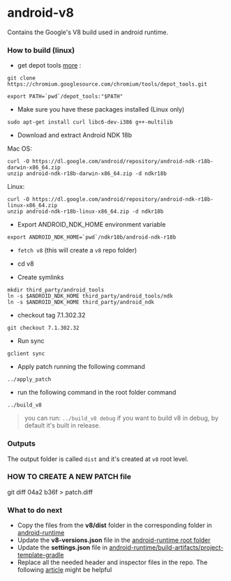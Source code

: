 # android-v8
Contains the Google's V8 build used in android runtime.

### How to build (linux)

* get depot tools [more](https://www.chromium.org/developers/how-tos/install-depot-tools) :
```
git clone https://chromium.googlesource.com/chromium/tools/depot_tools.git

export PATH=`pwd`/depot_tools:"$PATH"
```

* Make sure you have these packages installed (Linux only)
```
sudo apt-get install curl libc6-dev-i386 g++-multilib
```

* Download and extract Android NDK 18b

Mac OS:
```
curl -O https://dl.google.com/android/repository/android-ndk-r18b-darwin-x86_64.zip
unzip android-ndk-r18b-darwin-x86_64.zip -d ndkr18b
```

Linux:
```
curl -O https://dl.google.com/android/repository/android-ndk-r18b-linux-x86_64.zip
unzip android-ndk-r18b-linux-x86_64.zip -d ndkr18b
```

* Export ANDROID_NDK_HOME environment variable
```
export ANDROID_NDK_HOME=`pwd`/ndkr18b/android-ndk-r18b
```

* `fetch v8` (this will create a `v8` repo folder)
* cd v8

* Create symlinks
```
mkdir third_party/android_tools
ln -s $ANDROID_NDK_HOME third_party/android_tools/ndk
ln -s $ANDROID_NDK_HOME third_party/android_ndk
```

* checkout tag 7.1.302.32
```
git checkout 7.1.302.32
```

* Run sync
```
gclient sync
```

* Apply patch running the following command
```
../apply_patch
```

* run the following command in the root folder command
```
../build_v8
```
> you can run: `../build_v8 debug` if you want to build v8 in debug, by default it's built in release.

### Outputs

The output folder is called `dist` and it's created at `v8` root level.

### HOW TO CREATE A NEW PATCH file

git diff 04a2 b36f > patch.diff

### What to do next

* Copy the files from the **v8/dist** folder in the corresponding folder in [android-runtime](https://github.com/NativeScript/android-runtime/tree/master/test-app/runtime/src/main/libs)
* Update the **v8-versions.json** file in the [android-runtime root folder](https://github.com/NativeScript/android-runtime/blob/master/v8-versions.json)
* Update the **settings.json** file in [android-runtime/build-artifacts/project-template-gradle](https://github.com/NativeScript/android-runtime/tree/master/build-artifacts/project-template-gradle/settings.json)
* Replace all the needed header and inspector files in the repo. The following [article](https://github.com/NativeScript/android-runtime/blob/master/docs/extending-inspector.md) might be helpful 
